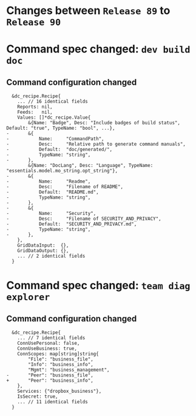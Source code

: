 # Changes between `Release 89` to `Release 90`

# Command spec changed: `dev build doc`



## Command configuration changed


```
  &dc_recipe.Recipe{
  	... // 16 identical fields
  	Reports: nil,
  	Feeds:   nil,
  	Values: []*dc_recipe.Value{
  		&{Name: "Badge", Desc: "Include badges of build status", Default: "true", TypeName: "bool", ...},
- 		&{
- 			Name:     "CommandPath",
- 			Desc:     "Relative path to generate command manuals",
- 			Default:  "doc/generated/",
- 			TypeName: "string",
- 		},
  		&{Name: "DocLang", Desc: "Language", TypeName: "essentials.model.mo_string.opt_string"},
- 		&{
- 			Name:     "Readme",
- 			Desc:     "Filename of README",
- 			Default:  "README.md",
- 			TypeName: "string",
- 		},
- 		&{
- 			Name:     "Security",
- 			Desc:     "Filename of SECURITY_AND_PRIVACY",
- 			Default:  "SECURITY_AND_PRIVACY.md",
- 			TypeName: "string",
- 		},
  	},
  	GridDataInput:  {},
  	GridDataOutput: {},
  	... // 2 identical fields
  }
```
# Command spec changed: `team diag explorer`



## Command configuration changed


```
  &dc_recipe.Recipe{
  	... // 7 identical fields
  	ConnUsePersonal: false,
  	ConnUseBusiness: true,
  	ConnScopes: map[string]string{
  		"File": "business_file",
  		"Info": "business_info",
  		"Mgmt": "business_management",
- 		"Peer": "business_file",
+ 		"Peer": "business_info",
  	},
  	Services: {"dropbox_business"},
  	IsSecret: true,
  	... // 11 identical fields
  }
```
